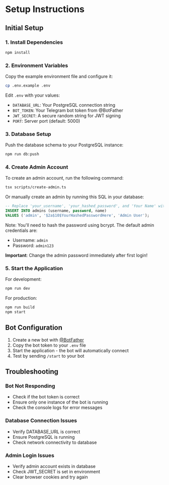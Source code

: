 # Setup Instructions

## Initial Setup

### 1. Install Dependencies
```bash
npm install
```

### 2. Environment Variables
Copy the example environment file and configure it:
```bash
cp .env.example .env
```

Edit `.env` with your values:
- `DATABASE_URL`: Your PostgreSQL connection string
- `BOT_TOKEN`: Your Telegram bot token from @BotFather
- `JWT_SECRET`: A secure random string for JWT signing
- `PORT`: Server port (default: 5000)

### 3. Database Setup
Push the database schema to your PostgreSQL instance:
```bash
npm run db:push
```

### 4. Create Admin Account
To create an admin account, run the following command:
```bash
tsx scripts/create-admin.ts
```

Or manually create an admin by running this SQL in your database:
```sql
-- Replace 'your_username', 'your_hashed_password', and 'Your Name' with actual values
INSERT INTO admins (username, password, name) 
VALUES ('admin', '$2a$10$YourHashedPasswordHere', 'Admin User');
```

Note: You'll need to hash the password using bcrypt. The default admin credentials are:
- Username: `admin`
- Password: `admin123`

**Important**: Change the admin password immediately after first login!

### 5. Start the Application
For development:
```bash
npm run dev
```

For production:
```bash
npm run build
npm start
```

## Bot Configuration

1. Create a new bot with [@BotFather](https://t.me/botfather)
2. Copy the bot token to your `.env` file
3. Start the application - the bot will automatically connect
4. Test by sending `/start` to your bot

## Troubleshooting

### Bot Not Responding
- Check if the bot token is correct
- Ensure only one instance of the bot is running
- Check the console logs for error messages

### Database Connection Issues
- Verify DATABASE_URL is correct
- Ensure PostgreSQL is running
- Check network connectivity to database

### Admin Login Issues
- Verify admin account exists in database
- Check JWT_SECRET is set in environment
- Clear browser cookies and try again